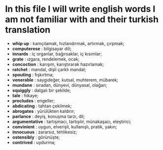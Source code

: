# In this file I will write english words I am not familiar with and their turkish translation

- **whip up** : kamçılamak, hızlandırmak, artırmak, çırpmak;
- **computerese** : bilgisayar dili;
- **innards** : iç organlar, bağırsaklar, iç kısımlar;
- **grate** : ızgara, rendelemek, ocak;
- **concoction** : karışım, karıştırarak hazırlamak;
- **ratchet** : mandal, dişli çarklı mandal;
- **spouting** : fışkırtma;
- **venerable** : saygıdeğer, kutsal, muhterem, mübarek;
- **mundane** : sıradan, dünyevi, dünyasal, olağan;
- **squiggly** : dalgalı bir şekilde;
- **tale** : hikaye;
- **precludes** : engeller;
- **abdicating** : tahtan çekilmek;
- **abrogates** : yürülükten kaldırır;
- **parlance** : deyiş, konuşma tarzı, dil;
- **argumentative** : tartışmacı, tartışılır, münakaşacı, eleştirici;
- **convinient** : uygun, elverişli, kullanışlı, pratik, yakın;
- **innocuous** : zararsız, tehlikesiz;
- **ostensibly** : görünüşte;
- **contrived** : uydurma;